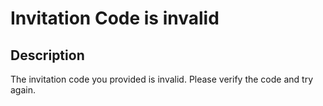 # Invitation Code is invalid

## Description

The invitation code you provided is invalid. Please verify the code and try again.



